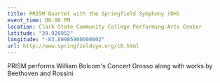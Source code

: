```yaml
---
title: PRISM Quartet with the Springfield Symphony (OH)
event_time: 08:00 PM
location: Clark State Community College Performing Arts Center
latitude: "39.920952"
longitude: "-83.80985900000002"
url: http://www.springfieldsym.org/c6.html
---
```

PRISM performs William Bolcom's Concert Grosso along with works by Beethoven and Rossini